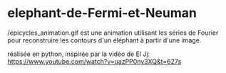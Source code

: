 # elephant-de-Fermi-et-Neuman
/epicycles_animation.gif est une animation utilisant les séries de Fourier pour reconstruire les contours d'un éléphant à partir d'une image.

réalisée en python, inspirée par la vidéo de El Jj: https://www.youtube.com/watch?v=uazPP0ny3XQ&t=627s 
